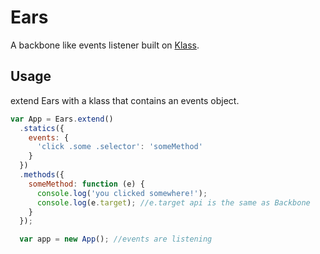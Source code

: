 # Ears
A backbone like events listener built on [Klass](http://github.com/ded/klass).

## Usage
extend Ears with a klass that contains an events object.
```javascript
var App = Ears.extend()
  .statics({
    events: {
      'click .some .selector': 'someMethod'
    }
  })
  .methods({
    someMethod: function (e) {
      console.log('you clicked somewhere!');
      console.log(e.target); //e.target api is the same as Backbone
    }
  });

  var app = new App(); //events are listening

```
